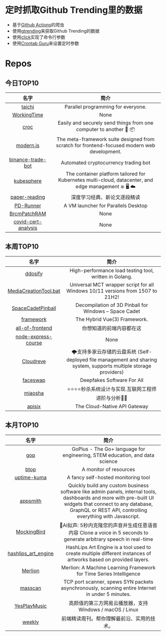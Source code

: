 # 定时抓取Github Trending里的数据
* 基于[Github Actions](https://docs.github.com/en/actions)的爬虫
* 使用[gtrending](https://github.com/hedythedev/gtrending)来获取Github Trending的数据
* 使用[click](https://github.com/pallets/click)实现了命令行参数
* 使用[Crontab Guru](https://crontab.guru/)来设置定时参数

# Repos
## 今日TOP10 
<!-- START OF DAILY_TOP10_REPOS -->
| 名字 | 简介 |
| :----: | :----: |
| [taichi](https://github.com/taichi-dev/taichi) | Parallel programming for everyone. |
| [WorkingTime](https://github.com/WorkerLivesMatter/WorkingTime) | None |
| [croc](https://github.com/schollz/croc) | Easily and securely send things from one computer to another 🐊 📦 |
| [modern.js](https://github.com/modern-js-dev/modern.js) | The meta-framework suite designed from scratch for frontend-focused modern web development. |
| [binance-trade-bot](https://github.com/edeng23/binance-trade-bot) | Automated cryptocurrency trading bot |
| [kubesphere](https://github.com/kubesphere/kubesphere) | The container platform tailored for Kubernetes multi-cloud, datacenter, and edge management ⎈ 🖥 ☁️ |
| [paper-reading](https://github.com/mli/paper-reading) | 深度学习经典、新论文逐段精读 |
| [PD-Runner](https://github.com/lihaoyun6/PD-Runner) | A VM launcher for Parallels Desktop |
| [BrcmPatchRAM](https://github.com/acidanthera/BrcmPatchRAM) | None |
| [covid-cert-analysis](https://github.com/denysvitali/covid-cert-analysis) | None |
<!-- END OF DAILY_TOP10_REPOS -->

## 本周TOP10
<!-- START OF WEEKLY_TOP10_REPOS -->
| 名字 | 简介 |
| :----: | :----: |
| [ddosify](https://github.com/ddosify/ddosify) | High-performance load testing tool, written in Golang. |
| [MediaCreationTool.bat](https://github.com/AveYo/MediaCreationTool.bat) | Universal MCT wrapper script for all Windows 10/11 versions from 1507 to 21H2! |
| [SpaceCadetPinball](https://github.com/k4zmu2a/SpaceCadetPinball) | Decompilation of 3D Pinball for Windows – Space Cadet |
| [framework](https://github.com/nuxt/framework) | The Hybrid Vue(3) Framework. |
| [all-of-frontend](https://github.com/KieSun/all-of-frontend) | 你想知道的前端内容都在这 |
| [node-express-course](https://github.com/john-smilga/node-express-course) | None |
| [Cloudreve](https://github.com/cloudreve/Cloudreve) | 🌩支持多家云存储的云盘系统 (Self-deployed file management and sharing system, supports multiple storage providers) |
| [faceswap](https://github.com/deepfakes/faceswap) | Deepfakes Software For All |
| [miaosha](https://github.com/qiurunze123/miaosha) | ⭐⭐⭐⭐秒杀系统设计与实现.互联网工程师进阶与分析🙋🐓 |
| [apisix](https://github.com/apache/apisix) | The Cloud-Native API Gateway |
<!-- END OF WEEKLY_TOP10_REPOS -->

## 本月TOP10
<!-- START OF MONTHLY_TOP10_REPOS -->
| 名字 | 简介 |
| :----: | :----: |
| [gop](https://github.com/goplus/gop) | GoPlus - The Go+ language for engineering, STEM education, and data science |
| [btop](https://github.com/aristocratos/btop) | A monitor of resources |
| [uptime-kuma](https://github.com/louislam/uptime-kuma) | A fancy self-hosted monitoring tool |
| [appsmith](https://github.com/appsmithorg/appsmith) | Quickly build any custom business software like admin panels, internal tools, dashboards and more with pre-built UI widgets that connect to any database, GraphQL or REST API, controlling everything with Javascript. |
| [MockingBird](https://github.com/babysor/MockingBird) | 🚀AI拟声: 5秒内克隆您的声音并生成任意语音内容 Clone a voice in 5 seconds to generate arbitrary speech in real-time |
| [hashlips_art_engine](https://github.com/HashLips/hashlips_art_engine) | HashLips Art Engine is a tool used to create multiple different instances of artworks based on provided layers. |
| [Merlion](https://github.com/salesforce/Merlion) | Merlion: A Machine Learning Framework for Time Series Intelligence |
| [masscan](https://github.com/robertdavidgraham/masscan) | TCP port scanner, spews SYN packets asynchronously, scanning entire Internet in under 5 minutes. |
| [YesPlayMusic](https://github.com/qier222/YesPlayMusic) | 高颜值的第三方网易云播放器，支持 Windows / macOS / Linux |
| [weekly](https://github.com/ascoders/weekly) | 前端精读周刊。帮你理解最前沿、实用的技术。 |
<!-- END OF MONTHLY_TOP10_REPOS -->

